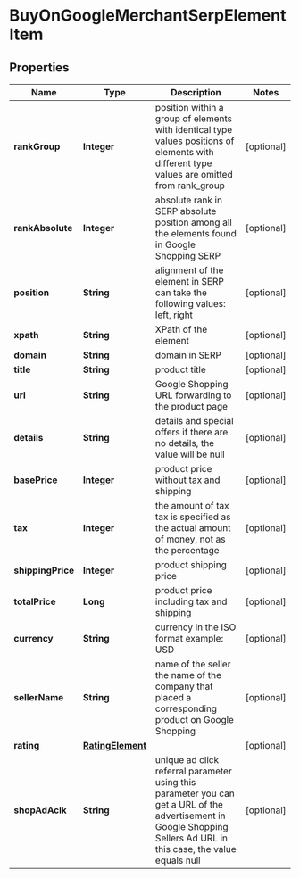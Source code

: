 

# BuyOnGoogleMerchantSerpElementItem


## Properties

| Name | Type | Description | Notes |
|------------ | ------------- | ------------- | -------------|
|**rankGroup** | **Integer** | position within a group of elements with identical type values positions of elements with different type values are omitted from rank_group |  [optional] |
|**rankAbsolute** | **Integer** | absolute rank in SERP absolute position among all the elements found in Google Shopping SERP |  [optional] |
|**position** | **String** | alignment of the element in SERP can take the following values: left, right |  [optional] |
|**xpath** | **String** | XPath of the element |  [optional] |
|**domain** | **String** | domain in SERP |  [optional] |
|**title** | **String** | product title |  [optional] |
|**url** | **String** | Google Shopping URL forwarding to the product page |  [optional] |
|**details** | **String** | details and special offers if there are no details, the value will be null |  [optional] |
|**basePrice** | **Integer** | product price without tax and shipping |  [optional] |
|**tax** | **Integer** | the amount of tax tax is specified as the actual amount of money, not as the percentage |  [optional] |
|**shippingPrice** | **Integer** | product shipping price |  [optional] |
|**totalPrice** | **Long** | product price including tax and shipping |  [optional] |
|**currency** | **String** | currency in the ISO format example: USD |  [optional] |
|**sellerName** | **String** | name of the seller the name of the company that placed a corresponding product on Google Shopping |  [optional] |
|**rating** | [**RatingElement**](RatingElement.md) |  |  [optional] |
|**shopAdAclk** | **String** | unique ad click referral parameter using this parameter you can get a URL of the advertisement in Google Shopping Sellers Ad URL in this case, the value equals null |  [optional] |



